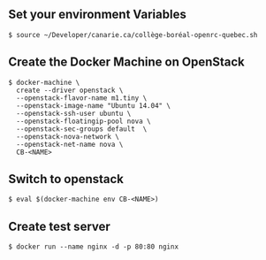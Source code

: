 ## Set your environment Variables

```
$ source ~/Developer/canarie.ca/collège-boréal-openrc-quebec.sh
```

## Create the Docker Machine on OpenStack

```
$ docker-machine \
  create --driver openstack \
  --openstack-flavor-name m1.tiny \
  --openstack-image-name "Ubuntu 14.04" \
  --openstack-ssh-user ubuntu \
  --openstack-floatingip-pool nova \
  --openstack-sec-groups default  \
  --openstack-nova-network \
  --openstack-net-name nova \
  CB-<NAME>
  ```

## Switch to openstack

```
$ eval $(docker-machine env CB-<NAME>)
```

## Create test server

```
$ docker run --name nginx -d -p 80:80 nginx
```
